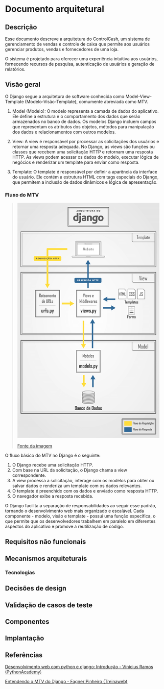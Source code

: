 # Documento arquitetural

## Descrição

Esse documento descreve a arquitetura do ControlCash, um sistema de
gerenciamento de vendas e controle de caixa que permite aos usuários gerenciar
produtos, vendas e fornecedores de uma loja.

O sistema é projetado para oferecer uma experiência intuitiva aos usuários,
fornecendo recursos de pesquisa, autenticação de usuários e geração de
relatórios.

## Visão geral

O Django segue a arquitetura de software conhecida como Model-View-Template (Modelo-Visão-Template), comumente abreviada como MTV.

1. Model (Modelo):
   O modelo representa a camada de dados do aplicativo. Ele define a estrutura e
   o comportamento dos dados que serão armazenados no banco de dados. Os modelos
   Django incluem campos que representam os atributos dos objetos, métodos para
   manipulação dos dados e relacionamentos com outros modelos.

2. View:
   A view é responsável por processar as solicitações dos usuários e retornar
   uma resposta adequada. No Django, as views são funções ou classes que recebem
   uma solicitação HTTP e retornam uma resposta HTTP. As views podem acessar os
   dados do modelo, executar lógica de negócios e renderizar um template para
   enviar como resposta.

3. Template:
   O template é responsável por definir a aparência da interface do usuário. Ele
   contém a estrutura HTML com tags especiais do Django, que permitem a inclusão
   de dados dinâmicos e lógica de apresentação.

### Fluxo do MTV

> ![Arquitetura de um projeto Django](./img/django-architecture.png)
>
> [Fonte da imagem](https://pythonacademy.com.br/blog/desenvolvimento-web-com-python-e-django-introducao)

O fluxo básico do MTV no Django é o seguinte:

1. O Django recebe uma solicitação HTTP.
2. Com base na URL da solicitação, o Django chama a view correspondente.
3. A view processa a solicitação, interage com os modelos para obter ou salvar
   dados e renderiza um template com os dados relevantes.
4. O template é preenchido com os dados e enviado como resposta HTTP.
5. O navegador exibe a resposta recebida.

O Django facilita a separação de responsabilidades ao seguir esse padrão,
tornando o desenvolvimento web mais organizado e escalável. Cada componente -
modelo, visão e template - possui uma função específica, o que permite que os desenvolvedores trabalhem em paralelo em diferentes aspectos do aplicativo e
promove a reutilização de código.

## Requisitos não funcionais

## Mecanismos arquiteturais

### Tecnologias

## Decisões de design

## Validação de casos de teste

## Componentes

## Implantação

## Referências

[Desenvolvimento web com python e django: Introdução - Vinícius Ramos (PythonAcademy)](https://pythonacademy.com.br/blog/desenvolvimento-web-com-python-e-django-introducao)

[Entendendo o MTV do Django - Fagner Pinheiro (Treinaweb)](https://www.treinaweb.com.br/blog/entendendo-o-mtv-do-django)
